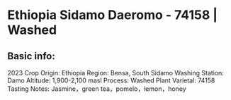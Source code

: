 # Ethiopia Sidamo Daeromo - 74158 | Washed

## Basic info:

2023 Crop
Origin: Ethiopia
Region: Bensa, South Sidamo
Washing Station: Damo
Altitude: 1,900-2,100 masl
Process: Washed
Plant Varietal: 74158
Tasting Notes: Jasmine，green tea，pomelo，lemon，honey
